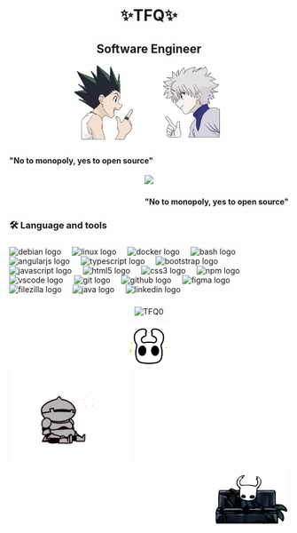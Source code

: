 <h1 align="center">✨TFQ✨</h1>

<h2 align="center">Software Engineer</h2>

<div align="center">
  <img src="https://github.com/TFQ0/TFQ0/blob/main/Manga%20Gon%20Sticker%20by%20Letablierdechloe.gif" width="140" /> 
  <img src="https://github.com/TFQ0/TFQ0/blob/main/Manga%20Gon%20Sticker%20by%20Letablierdechloe%20(1).gif" width="140" /> 


<h4 align="left"> "No to monopoly, yes to open source"</h4>
<div align="center">
  <img height="330" src="https://upload.wikimedia.org/wikipedia/commons/1/1b/Ken_Thompson_and_Dennis_Ritchie--1973.jpg"  />

<h4 align="right"> "No to monopoly, yes to open source"</h4>

<h3 align="left">🛠 Language and tools</h3>

###

<div align="left">
  <img src="https://cdn.jsdelivr.net/gh/devicons/devicon/icons/debian/debian-original.svg" height="40" alt="debian logo"  />
  <img width="12" />
  <img src="https://cdn.jsdelivr.net/gh/devicons/devicon/icons/linux/linux-original.svg" height="40" alt="linux logo"  />
  <img width="12" />
  <img src="https://cdn.jsdelivr.net/gh/devicons/devicon/icons/docker/docker-original.svg" height="40" alt="docker logo"  />
  <img width="12" />
  <img src="https://cdn.jsdelivr.net/gh/devicons/devicon/icons/bash/bash-original.svg" height="40" alt="bash logo"  />
  <img width="12" />
  <img src="https://cdn.jsdelivr.net/gh/devicons/devicon/icons/angularjs/angularjs-original.svg" height="40" alt="angularjs logo"  />
  <img width="12" />
  <img src="https://cdn.jsdelivr.net/gh/devicons/devicon/icons/typescript/typescript-original.svg" height="40" alt="typescript logo"  />
  <img width="12" />
  <img src="https://cdn.jsdelivr.net/gh/devicons/devicon/icons/bootstrap/bootstrap-original.svg" height="40" alt="bootstrap logo"  />
  <img width="12" />
  <img src="https://cdn.jsdelivr.net/gh/devicons/devicon/icons/javascript/javascript-original.svg" height="40" alt="javascript logo"  />
  <img width="12" />
  <img src="https://cdn.jsdelivr.net/gh/devicons/devicon/icons/html5/html5-original.svg" height="40" alt="html5 logo"  />
  <img width="12" />
  <img src="https://cdn.jsdelivr.net/gh/devicons/devicon/icons/css3/css3-original.svg" height="40" alt="css3 logo"  />
  <img width="12" />
  <img src="https://cdn.jsdelivr.net/gh/devicons/devicon/icons/npm/npm-original-wordmark.svg" height="40" alt="npm logo"  />
  <img width="12" />
  <img src="https://cdn.jsdelivr.net/gh/devicons/devicon/icons/vscode/vscode-original.svg" height="40" alt="vscode logo"  />
  <img width="12" />
  <img src="https://cdn.jsdelivr.net/gh/devicons/devicon/icons/git/git-original.svg" height="40" alt="git logo"  />
  <img width="12" />
  <img src="https://cdn.jsdelivr.net/gh/devicons/devicon/icons/github/github-original.svg" height="40" alt="github logo"  />
  <img width="12" />
  <img src="https://cdn.jsdelivr.net/gh/devicons/devicon/icons/figma/figma-original.svg" height="40" alt="figma logo"  />
  <img width="12" />
  <img src="https://cdn.jsdelivr.net/gh/devicons/devicon/icons/filezilla/filezilla-plain.svg" height="40" alt="filezilla logo"  />
  <img width="12" />
  <img src="https://cdn.jsdelivr.net/gh/devicons/devicon/icons/java/java-original.svg" height="40" alt="java logo"  />
  <img width="12" />
  <img src="https://cdn.jsdelivr.net/gh/devicons/devicon/icons/linkedin/linkedin-original.svg" height="40" alt="linkedin logo"  />
</div>

###





<p align="center"> <img src="https://komarev.com/ghpvc/?username=TFQ0&color=blueviolet&style=for-the-badge" alt="TFQ0" /></p>
 <div align="center">
  <img src="https://github.com/TFQ0/TFQ0/blob/main/Hollow%20Knight%20Sticker.gif" width="80" /> 



<div align="left">
  <img src="https://github.com/TFQ0/TFQ0/blob/main/Sleepy%20Dark%20Souls%20Sticker.gif" width="220" /> 
<div align="right">
  <img src="https://github.com/TFQ0/TFQ0/blob/main/Falling%20Asleep%20Hollow%20Knight%20Sticker%20by%20Xbox.gif" width="140" /> 
